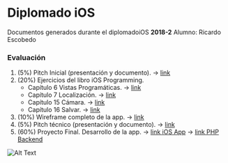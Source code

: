 # Diplomado iOS
Documentos generados durante el diplomadoiOS **2018-2**
Alumno: Ricardo Escobedo

### Evaluación 

1. (5%) Pitch Inicial (presentación y documento). -> [link](https://github.com/warkarth/diplomadoiOS/tree/master/Homeworks/SmartU)
2. (20%) Ejercicios del libro iOS Programming.
    - Capítulo 6 Vistas Programáticas. -> [link](https://github.com/warkarth/diplomadoiOS/tree/master/6-ProgrammaticViews/WorldTrotter)
    - Capítulo 7 Localización. -> [link](https://github.com/warkarth/diplomadoiOS/tree/master/7-Localization/WorldTrotter)
    - Capítulo 15 Cámara. -> [link](https://github.com/warkarth/diplomadoiOS/tree/master/15-Camera/Homepwner)
    - Capítulo 16 Salvar. -> [link](https://github.com/warkarth/diplomadoiOS/tree/master/16-Archiving/Homepwner)
3. (10%) Wireframe completo de la app. -> [link]()
4. (5%) Pitch técnico (presentación y documento). -> [link](https://docs.google.com/presentation/d/1mTbQ19-mYgUvnrSBc7Yp1jO3ABxB24f-TxUPmj5C6qo/edit?usp=sharing)
5. (60%) Proyecto Final. Desarrollo de la app. -> [link iOS App](https://github.com/warkarth/Hostess-ios) -> [link PHP Backend](https://github.com/cesaralv/App-Backend)

![Alt Text](https://github.com/alejandrozepeda/diplomado-ios/blob/master/Hostess.gif)
